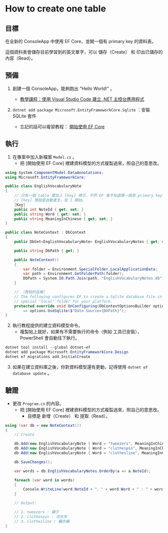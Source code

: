 # How to create one table 


## 目標


在全新的 ConsoleApp 中使用 EF Core，並開一個有 primary key 的資料表。

這個資料表會儲存目前學習到的英文單字，可以 儲存（Create） 和 印出已儲存的內容（Read）。


## 預備


1. 創建一個 ConsoleApp，能夠跑出 "Hello World!" 。
   * [教學課程：使用 Visual Studio Code 建立 .NET 主控台應用程式](https://docs.microsoft.com/zh-tw/dotnet/core/tutorials/with-visual-studio-code?pivots=dotnet-6-0)

1. `dotnet add package Microsoft.EntityFrameworkCore.Sqlite` ：安裝 SQLite 套件
   * 忘記的話可以複習教程： [開始使用 EF Core](https://docs.microsoft.com/zh-tw/ef/core/get-started/overview/first-app?tabs=netcore-cli#install-entity-framework-core)


## 執行


1. 在專案中加入新檔案 `Model.cs` 。
   * 把 [開始使用 EF Core] 裡建資料模型的方式複製過來，照自己的意思改。


```csharp
using System.ComponentModel.DataAnnotations;
using Microsoft.EntityFrameworkCore;

public class EnglishVocabularyNote
{
    // 只有一個 table 要加上 [key] 標示，不然 EF 會不知道哪一個是 primary key 或是 根本沒有 primary key 。
    // [key] 預設是自動產生，從 1 開始。
    [Key] 
    public int NoteId { get; set; }
    public string Word { get; set; }
    public string MeaningInChinese { get; set; }
}

public class NoteContext : DbContext
{
    public DbSet<EnglishVocabularyNote> EnglishVocabularyNotes { get; set; }

    public string DbPath { get; }

    public NoteContext()
    {
        var folder = Environment.SpecialFolder.LocalApplicationData;
        var path = Environment.GetFolderPath(folder);
        DbPath = System.IO.Path.Join(path, "EnglishVocabularyNotes.db");
    }

    // （教程的註解）
    // The following configures EF to create a Sqlite database file in the
    // special "local" folder for your platform.
    protected override void OnConfiguring(DbContextOptionsBuilder options)
        => options.UseSqlite($"Data Source={DbPath}");
}
```

2. 執行教程提供的建立資料模型命令。
   * 複製貼上就好，如果有不需要執行的命令（例如 工具已安裝）， PowerShell 會自動往下執行。

```powershell
dotnet tool install --global dotnet-ef
dotnet add package Microsoft.EntityFrameworkCore.Design
dotnet ef migrations add InitialCreate
```

3. 如果在建立資料庫之後，你對資料模型還有更動，記得使用 `dotnet ef database update` 。


## 驗證


* 更改 `Program.cs` 的內容。
  * 把 [開始使用 EF Core] 裡建資料模型的方式複製過來，照自己的意思改。
    * 目標是 新增（Create） 和 提取（Read）。

```csharp
using (var db = new NoteContext())
{
    // Create

    db.Add(new EnglishVocabularyNote { Word = "tweezers", MeaningInChinese = "鑷子" });
    db.Add(new EnglishVocabularyNote { Word = "clothespin", MeaningInChinese = "洗衣夾" });
    db.Add(new EnglishVocabularyNote { Word = "clothesline", MeaningInChinese = "曬衣繩" });

    db.SaveChanges();

    var words = db.EnglishVocabularyNotes.OrderBy(a => a.NoteId);

    foreach (var word in words)
    {
        Console.WriteLine(word.NoteId + "、" + word.Word + " : " + word.MeaningInChinese);
    }

    // Output:

    // 1、tweezers : 鑷子
    // 2、clothespin : 洗衣夾
    // 3、clothesline : 曬衣繩
}
```